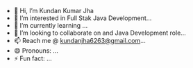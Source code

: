 - 👋 Hi, I’m Kundan Kumar Jha
- 👀 I’m interested in Full Stak Java Development...
- 🌱 I’m currently learning ...
- 💞️ I’m looking to collaborate on and Java Development role...
- 📫 Reach me @ kundanjha6263@gmail.com...
- 😄 Pronouns: ...
- ⚡ Fun fact: ...

<!---
kundan723/kundan723 is a ✨ special ✨ repository because its `README.md` (this file) appears on your GitHub profile.
You can click the Preview link to take a look at your changes.
--->

